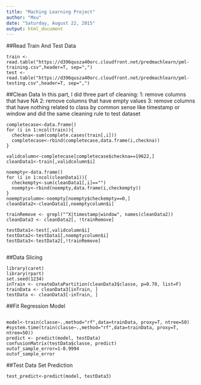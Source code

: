 ```yaml
---
title: "Maching Learning Project"
author: "Mxu"
date: "Saturday, August 22, 2015"
output: html_document
---
```


##Read Train And Test Data
```{r}
train <- read.table("https://d396qusza40orc.cloudfront.net/predmachlearn/pml-training.csv",header=T, sep=",")
test <- read.table("https://d396qusza40orc.cloudfront.net/predmachlearn/pml-testing.csv",header=T, sep=",")

```

##Clean Data
In this part, I did three part of cleaning:
1: remove columns that have NA
2: remove columns that have empty values
3: remove columns that have nothing related to class by common sense like timestamp or window
and did the same cleaning rule to test dataset
```{r, echo=T}
completecase<-data.frame()
for (i in 1:ncol(train)){
  checkna<-sum(complete.cases(train[,i]))
  completecase<-rbind(completecase,data.frame(i,checkna))
}

validcolumn<-completecase[completecase$checkna==19622,]
cleanData1<-train[,validcolumn$i]

noempty<-data.frame()
for (i in 1:ncol(cleanData1)){
  checkempty<-sum(cleanData1[,i]=="")
  noempty<-rbind(noempty,data.frame(i,checkempty))
}
noemptycolumn<-noempty[noempty$checkempty==0,]
cleanData2<-cleanData1[,noemptycolumn$i]

trainRemove <- grepl("^X|timestamp|window", names(cleanData2))
cleanData3 <- cleanData2[, !trainRemove]

testData1<-test[,validcolumn$i]
testData2<-testData1[,noemptycolumn$i]
testData3<-testData2[,!trainRemove]


```

##Data Slicing
```{r}
library(caret)
library(rpart)
set.seed(1234)
inTrain <- createDataPartition(cleanData3$classe, p=0.70, list=F)
trainData <- cleanData3[inTrain, ]
testData <- cleanData3[-inTrain, ]

```

##Fit Regression Model
```{r}

model<-train(classe~.,method="rf",data=trainData, proxy=T, ntree=50)
#system.time(train(classe~.,method="rf",data=trainData, proxy=T, ntree=50))
predict <- predict(model, testData)
confusionMatrix(testData$classe, predict)
outof_sample_error=1-0.9994
outof_sample_error

```

##Test Data Set Prediction
```{r}
test_predict<-predict(model, testData3)
```